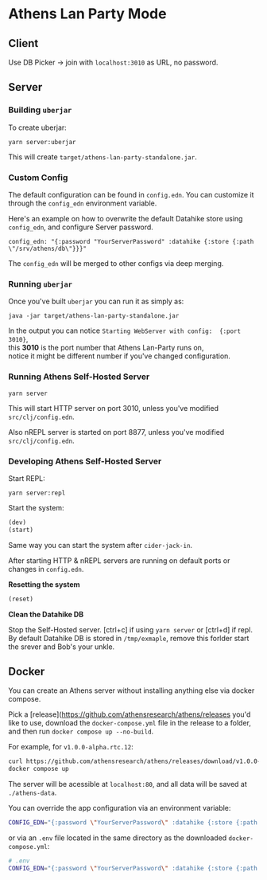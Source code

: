 # Athens Lan Party Mode

## Client

Use DB Picker -> join with `localhost:3010` as URL, no password.

## Server

### Building `uberjar`

To create uberjar:
``` shell
yarn server:uberjar
```

This will create `target/athens-lan-party-standalone.jar`.

### Custom Config

The default configuration can be found in `config.edn`.
You can customize it through the `config_edn` environment variable.

Here's an example on how to overwrite the default Datahike store using `config_edn`,
and configure Server password.
```
config_edn: "{:password "YourServerPassword" :datahike {:store {:path \"/srv/athens/db\"}}}"
```
The `config_edn` will be merged to other configs via deep merging.

### Running `uberjar`

Once you've built `uberjar` you can run it as simply as:

``` shell
java -jar target/athens-lan-party-standalone.jar
```

In the output you can notice `Starting WebServer with config:  {:port 3010}`,  
this **3010** is the port number that Athens Lan-Party runs on,  
notice it might be different number if you've changed configuration.

### Running Athens Self-Hosted Server

``` shell
yarn server
```

This will start HTTP server on port 3010, unless you've modified `src/clj/config.edn`.

Also nREPL server is started on port 8877, unless you've modified `src/clj/config.edn`.

### Developing Athens Self-Hosted Server

Start REPL:

``` shell
yarn server:repl
```

Start the system:

``` clojure
(dev)
(start)
```

Same way you can start the system after `cider-jack-in`.

After starting HTTP & nREPL servers are running on default ports or changes in `config.edn`.

**Resetting the system**

``` clojure
(reset)
```

**Clean the Datahike DB**

Stop the Self-Hosted server. [ctrl+c] if using `yarn server` or [ctrl+d] if repl.
By default Datahike DB is stored in `/tmp/exmaple`, remove this forlder
start the srever and Bob's your unkle.


## Docker

You can create an Athens server without installing anything else via docker compose.

Pick a [release](https://github.com/athensresearch/athens/releases you'd like to use, download the `docker-compose.yml` file in the release to a folder, and then run `docker compose up --no-build`.

For example, for `v1.0.0-alpha.rtc.12`:

```sh
curl https://github.com/athensresearch/athens/releases/download/v1.0.0-alpha.rtc.12/docker-compose.yml --output docker-compose.yml
docker compose up
```

The server will be acessible at `localhost:80`, and all data will be saved at `./athens-data`.

You can override the app configuration via an environment variable:

```sh
CONFIG_EDN="{:password \"YourServerPassword\" :datahike {:store {:path \"/srv/athens/db\"}}}" docker compose up
```

or via an `.env` file located in the same directory as the downloaded `docker-compose.yml`:

```sh
# .env
CONFIG_EDN="{:password \"YourServerPassword\" :datahike {:store {:path \"/srv/athens/db\"}}}"
```

